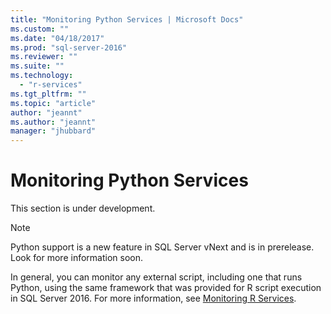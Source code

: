 ```yaml
---
title: "Monitoring Python Services | Microsoft Docs"
ms.custom: ""
ms.date: "04/18/2017"
ms.prod: "sql-server-2016"
ms.reviewer: ""
ms.suite: ""
ms.technology: 
  - "r-services"
ms.tgt_pltfrm: ""
ms.topic: "article"
author: "jeannt"
ms.author: "jeannt"
manager: "jhubbard"
---
```

# Monitoring Python Services

This section is under development.

> [!NOTE]
> Python support is a new feature in SQL Server vNext and is in prerelease. Look for more information soon.

In general, you can monitor any external script, including one that runs Python, using the same framework that was provided for R script execution in SQL Server 2016. For more information, see [Monitoring R Services](../r/monitoring-r-services.md).